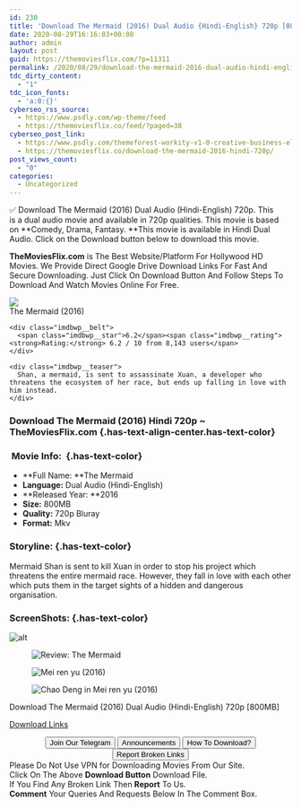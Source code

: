 ```yaml
---
id: 230
title: 'Download The Mermaid (2016) Dual Audio {Hindi-English} 720p [800MB]'
date: 2020-08-29T16:16:03+00:00
author: admin
layout: post
guid: https://themoviesflix.com/?p=11311
permalink: /2020/08/29/download-the-mermaid-2016-dual-audio-hindi-english-720p-800mb/
tdc_dirty_content:
  - "1"
tdc_icon_fonts:
  - 'a:0:{}'
cyberseo_rss_source:
  - https://www.psdly.com/wp-theme/feed
  - https://themoviesflix.co/feed/?paged=38
cyberseo_post_link:
  - https://www.psdly.com/themeforest-workity-v1-0-creative-business-elementor-template-kit-28960338
  - https://themoviesflix.co/download-the-mermaid-2016-hindi-720p/
post_views_count:
  - "0"
categories:
  - Uncategorized
---
```

✅ Download The Mermaid (2016) Dual Audio (Hindi-English)&nbsp;720p. This is&nbsp;a&nbsp;dual audio&nbsp;movie and available in&nbsp;720p&nbsp;qualities. This movie is based on&nbsp;**Comedy,&nbsp;Drama,&nbsp;Fantasy.&nbsp;**This movie is available in Hindi Dual Audio. Click on the Download button below to download this movie.

**TheMoviesFlix.com**&nbsp;is The Best Website/Platform For Hollywood HD Movies. We Provide Direct Google Drive Download Links For Fast And Secure Downloading. Just Click On Download Button And Follow Steps To Download And Watch Movies Online For Free.

<div class="imdbwp imdbwp--movie dark">
  <div class="imdbwp__thumb">
    <a class="imdbwp__link" target="_blank" title="The Mermaid" href="https://www.imdb.com/title/tt4701660/" rel="nofollow noopener noreferrer"><img class="imdbwp__img" src="https://m.media-amazon.com/images/M/MV5BYzQzZGQxZTUtZWZhMC00ODE0LWI3N2EtOThiOTg0ZDYxYjEwXkEyXkFqcGdeQXVyNjU0NzY4ODU@._V1_SX300.jpg" /></a>
  </div>
  
  <div class="imdbwp__content">
    <div class="imdbwp__header">
      <span class="imdbwp__title">The Mermaid</span> (2016)
    </div>
    
    <div class="imdbwp__belt">
      <span class="imdbwp__star">6.2</span><span class="imdbwp__rating"><strong>Rating:</strong> 6.2 / 10 from 8,143 users</span>
    </div>
    
    <div class="imdbwp__teaser">
      Shan, a mermaid, is sent to assassinate Xuan, a developer who threatens the ecosystem of her race, but ends up falling in love with him instead.
    </div>
  </div>
</div>

### Download The Mermaid (2016) Hindi&nbsp;720p ~ TheMoviesFlix.com {.has-text-align-center.has-text-color}

### &nbsp;Movie Info:&nbsp; {.has-text-color}

  * **Full Name:&nbsp;**The Mermaid
  * **Language:**&nbsp;Dual Audio (Hindi-English)
  * **Released Year:&nbsp;**2016
  * **Size:**&nbsp;800MB
  * **Quality:** 720p Bluray
  * **Format:**&nbsp;Mkv

### Storyline: {.has-text-color}

Mermaid Shan is sent to kill Xuan in order to stop his project which threatens the entire mermaid race. However, they fall in love with each other which puts them in the target sights of a hidden and dangerous organisation.

### ScreenShots: {.has-text-color}<figure class="wp-block-image">

![alt](https://m.media-amazon.com/images/M/MV5BOGRlNjM4MDAtZjI2Mi00YTg2LTllZjAtNzBiZTlkOGY4ZmYyXkEyXkFqcGdeQXVyNzI1NzMxNzM@._V1_QL50_SX1777_CR0,0,1777,936_AL_.jpg) </figure> <figure class="wp-block-image alignwide">![Review: The Mermaid](https://fgmxi4acxur9qbg31y9s3a15-wpengine.netdna-ssl.com/wp-content/uploads/sites/2/2016/02/7n_themermaidbreaksrecordwith00.png)</figure> <figure class="wp-block-image">![Mei ren yu (2016)](https://m.media-amazon.com/images/M/MV5BMTJlMjFkYTEtODk0Yi00ZWEzLWE0MWQtZThiYmRkYzJiMjFkXkEyXkFqcGdeQXVyNzI1NzMxNzM@._V1_QL50_SX1777_CR0,0,1777,999_AL_.jpg)</figure> <figure class="wp-block-image">![Chao Deng in Mei ren yu (2016)](https://m.media-amazon.com/images/M/MV5BZmUyMTQ5MjYtZjcyNC00YmMwLWJhZGQtYzk0YTAwY2Y1OGIxXkEyXkFqcGdeQXVyNzI1NzMxNzM@._V1_QL50_SX1777_CR0,0,1777,999_AL_.jpg)</figure> 

<p class="has-text-align-center has-text-color has-medium-font-size">
  Download The Mermaid (2016) Dual Audio (Hindi-English) 720p [800MB]
</p>

<span class="mb-center maxbutton-3-center"><span class="maxbutton-3-container mb-container"><a class="maxbutton-3 maxbutton maxbutton-post-button" target="_blank" rel="nofollow noopener noreferrer" href="https://coinquint.com/a7692/"><span class="mb-text">Download Links</span></a></span></span>

<center>
</center>

<center>
  <a href="https://t.me/themoviesflixcom" target="_blank" data-wpel-link="external" rel="nofollow external noopener noreferrer"><button class="button button5">Join Our Telegram</button></a> <a href="https://themoviesflix.co/download-the-mermaid-2016-hindi-720p/#" target="_blank" data-wpel-link="external" rel="nofollow external noopener noreferrer"><button class="button button5">Announcements</button></a> <a href="https://themoviesflix.com/how-to-download/" target="_blank" data-wpel-link="external" rel="nofollow external noopener noreferrer"><button class="button button5">How To Download?</button></a> <a href="https://themoviesflix.co/download-the-mermaid-2016-hindi-720p/#" target="_blank" data-wpel-link="external" rel="nofollow external noopener noreferrer"><button class="button button5">Report Broken Links</button></a>
</center>

<div class="alert alert-danger">
  Please Do Not Use VPN for Downloading Movies From Our Site.
</div>

<div class="alert alert-success">
  Click On The Above <strong>Download Button</strong> Download File.
</div>

<div class="alert alert-warning">
  If You Find Any Broken Link Then <strong>Report</strong> To Us.
</div>

<div class="alert alert-info">
  <strong>Comment</strong> Your Queries And Requests Below In The Comment Box.
</div>